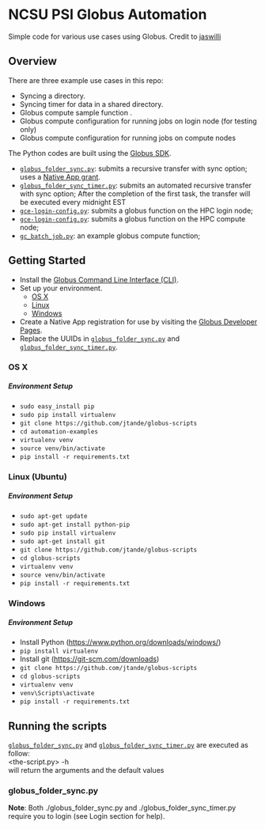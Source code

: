 # NCSU PSI Globus Automation 
Simple code for various use cases using Globus.
Credit to [jaswilli](https://github.com/globus/native-app-examples)
## Overview

There are three example use cases in this repo:

* Syncing a directory.
* Syncing timer for data in a shared directory.
* Globus compute sample function .
* Globus compute configuration for running jobs on login node (for testing only)
* Globus compute configuration for running jobs on compute nodes


The Python codes are built using the 
[Globus SDK](https://globus-sdk-python.readthedocs.io/en/stable/).
* [`globus_folder_sync.py`](globus_folder_sync.py): submits a recursive transfer with sync option; uses a [Native App grant](https://github.com/globus/native-app-examples).
* [`globus_folder_sync_timer.py`](globus_folder_sync_timer.py): submits an automated recursive transfer with sync option; After the completion of the first task, the transfer will be executed every midnight EST
* [`gce-login-config.py`](gce-login-config.py): submits a globus function on the HPC login node;
* [`gce-login-config.py`](gce-login-config.py): submits a globus function on the HPC compute node;
* [`gc_batch_job.py`](gc_batch_job.py): an example globus compute function;



## Getting Started
* Install the [Globus Command Line Interface (CLI)](https://docs.globus.org/cli/installation/).
* Set up your environment.
    * [OS X](#os-x)
    * [Linux](#linux-ubuntu)
    * [Windows](#windows)
* Create a Native App registration for use by visiting the [Globus Developer Pages](https://developers.globus.org).
* Replace the UUIDs  in [`globus_folder_sync.py`](globus_folder_sync.py) and [`globus_folder_sync_timer.py`](globus_folder_sync_timer.py).


### OS X

##### Environment Setup

* `sudo easy_install pip`
* `sudo pip install virtualenv`
* `git clone https://github.com/jtande/globus-scripts`
* `cd automation-examples`
* `virtualenv venv`
* `source venv/bin/activate`
* `pip install -r requirements.txt`

### Linux (Ubuntu)

##### Environment Setup

* `sudo apt-get update`
* `sudo apt-get install python-pip`
* `sudo pip install virtualenv`
* `sudo apt-get install git`
* `git clone https://github.com/jtande/globus-scripts`
* `cd globus-scripts`
* `virtualenv venv`
* `source venv/bin/activate`
* `pip install -r requirements.txt`

### Windows

##### Environment Setup

* Install Python (<https://www.python.org/downloads/windows/>)
* `pip install virtualenv`
* Install git (<https://git-scm.com/downloads>)
* `git clone https://github.com/jtande/globus-scripts`
* `cd globus-scripts`
* `virtualenv venv`
* `venv\Scripts\activate`
* `pip install -r requirements.txt`

## Running the scripts
[`globus_folder_sync.py`](globus_folder_sync.py) and [`globus_folder_sync_timer.py`](globus_folder_sync_timer.py) are executed as follow:<br>
<the-script.py> -h <br>
will return the arguments and the default values

### globus_folder_sync.py 

**Note**: Both ./globus_folder_sync.py and ./globus_folder_sync_timer.py require you to login (see Login section for help).


